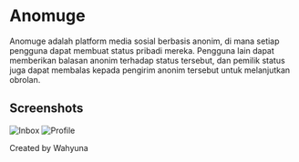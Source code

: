 # Anomuge

Anomuge adalah platform media sosial berbasis anonim, di mana setiap pengguna dapat membuat status pribadi mereka. Pengguna lain dapat memberikan balasan anonim terhadap status tersebut, dan pemilik status juga dapat membalas kepada pengirim anonim tersebut untuk melanjutkan obrolan.

## Screenshots

![Inbox](assets/inbox.jpg)
![Profile](assets/profile.jpg)

Created by Wahyuna
